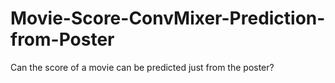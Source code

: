 # Movie-Score-ConvMixer-Prediction-from-Poster
Can the score of a movie can be predicted just from the poster?
